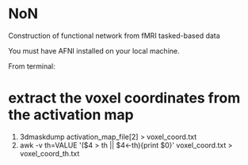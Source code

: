 # NoN
Construction of functional network from fMRI tasked-based data

You must have AFNI installed on your local machine.

From terminal:
# extract the voxel coordinates from the activation map
1. 3dmaskdump activation_map_file[2] > voxel_coord.txt
2. awk -v th=VALUE '($4 > th || $4<-th){print $0}' voxel_coord.txt > voxel_coord_th.txt

